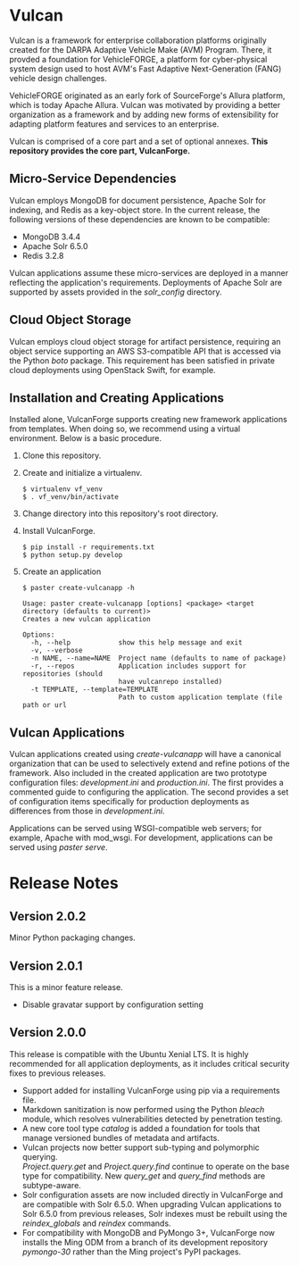 # Vulcan

Vulcan is a framework for enterprise collaboration platforms originally created
for the DARPA Adaptive Vehicle Make (AVM) Program.  There, it provded a foundation
for VehicleFORGE, a platform for cyber-physical system design used to host
AVM's Fast Adaptive Next-Generation (FANG) vehicle design challenges.

VehicleFORGE originated as an early fork of SourceForge's Allura platform, which
is today Apache Allura.  Vulcan was motivated by providing a better organization
as a framework and by adding new forms of extensibility for adapting platform features
and services to an enterprise. 

Vulcan is comprised of a core part and a set of optional annexes.
**This repository provides the core part, VulcanForge.**

## Micro-Service Dependencies

Vulcan employs MongoDB for document persistence, Apache Solr for indexing, and Redis
as a key-object store.  In the current release, the following versions of these
dependencies are known to be compatible:

  - MongoDB 3.4.4
  - Apache Solr 6.5.0
  - Redis 3.2.8

Vulcan applications assume these micro-services are deployed in a manner reflecting
the application's requirements.  Deployments of Apache Solr are supported by assets
provided in the *solr\_config* directory.

## Cloud Object Storage

Vulcan employs cloud object storage for artifact persistence, requiring an object
service supporting an AWS S3-compatible API that is accessed via the Python *boto*
package.  This requirement has been satisfied in private cloud deployments using
OpenStack Swift, for example.

## Installation and Creating Applications

Installed alone, VulcanForge supports creating new framework applications from
templates.  When doing so, we recommend using a virtual environment.
Below is a basic procedure.

 1. Clone this repository.
 2. Create and initialize a virtualenv.

        $ virtualenv vf_venv
        $ . vf_venv/bin/activate

 3. Change directory into this repository's root directory.
 4. Install VulcanForge.

        $ pip install -r requirements.txt
        $ python setup.py develop

 5. Create an application

        $ paster create-vulcanapp -h

        Usage: paster create-vulcanapp [options] <package> <target directory (defaults to current)>
        Creates a new vulcan application
        
        Options:
          -h, --help            show this help message and exit
          -v, --verbose
          -n NAME, --name=NAME  Project name (defaults to name of package)
          -r, --repos           Application includes support for repositories (should
                                have vulcanrepo installed)
          -t TEMPLATE, --template=TEMPLATE
                                Path to custom application template (file path or url

## Vulcan Applications

Vulcan applications created using *create-vulcanapp* will have a canonical
organization that can be used to selectively extend and refine potions of
the framework.  Also included in the created application are two prototype
configuration files: *development.ini* and *production.ini*.  The first
provides a commented guide to configuring the application.  The second provides
a set of configuration items specifically for production deployments as 
differences from those in *development.ini*. 

Applications can be served using WSGI-compatible web servers;
for example, Apache with mod_wsgi.  For development, applications can be 
served using *paster serve*.

# Release Notes

## Version 2.0.2

Minor Python packaging changes.

## Version 2.0.1

This is a minor feature release.

 - Disable gravatar support by configuration setting

## Version 2.0.0

This release is compatible with the Ubuntu Xenial LTS. It is highly recommended 
for all application deployments, as it includes critical security fixes to 
previous releases.

 - Support added for installing VulcanForge using pip via a requirements file.
 - Markdown sanitization is now performed using the Python *bleach* module,
which resolves vulnerabilities detected by penetration testing.
 - A new core tool type *catalog* is added a foundation for tools that manage 
versioned bundles of metadata and artifacts.
 - Vulcan projects now better support sub-typing and polymorphic querying.  
*Project.query.get* and *Project.query.find* continue to operate on the base type 
for compatibility.  New *query\_get* and *query\_find* methods are subtype-aware.
 - Solr configuration assets are now included directly in VulcanForge and are
compatible with Solr 6.5.0.  When upgrading Vulcan applications to Solr 6.5.0 
from previous releases, Solr indexes must be rebuilt using the *reindex\_globals* 
and *reindex* commands.
 - For compatibility with MongoDB and PyMongo 3+, VulcanForge now installs the 
Ming ODM from a branch of its development repository *pymongo-30* rather than 
the Ming project's PyPI packages.
